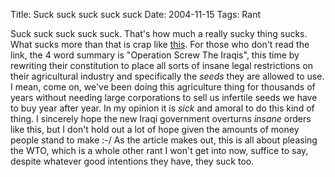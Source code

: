 Title: Suck suck suck suck suck
Date: 2004-11-15
Tags: Rant

Suck suck suck suck suck. That's how much a really sucky thing sucks. What sucks more than that is crap like [this](http://www.grain.org/articles/?id=6).
For those who don't read the link, the 4 word summary is "Operation Screw The Iraqis", this time by rewriting their constitution to place all sorts of insane legal restrictions on their agricultural industry and specifically the *seeds* they are allowed to use. I mean, come on, we've been doing this agriculture thing for thousands of years without needing large corporations to sell us infertile seeds we have to buy year after year.
In my opinion it is *sick* and amoral to do this kind of thing. I sincerely hope the new Iraqi government overturns *insane* orders like this, but I don't hold out a lot of hope given the amounts of money people stand to make :-/
As the article makes out, this is all about pleasing the WTO, which is a whole other rant I won't get into now, suffice to say, despite whatever good intentions they have, they suck too.
